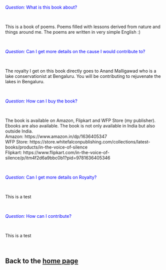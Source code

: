 <Accordion>
<AccordionItem title="Book Details">
      <p>
        <span style="color:blue"><em>Question: </em></span><span style="color:blue">What is this book about? </span>
      </p>
     <br/>
     <p>
       This is a book of poems. Poems filled with lessons derived from nature and things around me. The poems are written in very simple English :)
    </p>
     <br/>
</AccordionItem>
<AccordionItem title="Fund for a Cause">
      <p>
        <span style="color:blue"><em>Question: </em></span><span style="color:blue">Can I get more details on the cause I would contribute to?</span>
      </p>
     <br/>
     <p>
       The royalty I get on this book directly goes to Anand Malligawad who is a lake conservationist at Bengaluru. You will be contributing to rejuvenate the lakes in Bengaluru.
    </p>
     <br/>
</AccordionItem>    
<AccordionItem title="Buy the book">
      <p>
        <span style="color:blue"><em>Question: </em></span><span style="color:blue">How can I buy the book?</span>
      </p>
     <br/>
     <p>
       The book is available on Amazon, Flipkart and WFP Store (my publisher). Ebooks are also available. The book is not only available in India but also outside India.
     <br/>
           Amazon: https://www.amazon.in/dp/1636405347  
     <br/>
           WFP Store: https://store.whitefalconpublishing.com/collections/latest-books/products/in-the-voice-of-silence
     <br/>
           Flipkart: https://www.flipkart.com/in-the-voice-of-silence/p/itm4f2d6a9bbc0b1?pid=9781636405346
     <br/>           
    </p>
     <br/>
</AccordionItem>     
<AccordionItem title="Royalty">
      <p>
        <span style="color:blue"><em>Question: </em></span><span style="color:blue">Can I get more details on Royalty?</span>
      </p>
     <br/>
     <p>
       This is a test
    </p>
     <br/>
</AccordionItem>        
<AccordionItem title="Your Contribution">
      <p>
        <span style="color:blue"><em>Question: </em></span><span style="color:blue">How can I contribute?</span>
      </p>
     <br/>
     <p>
       This is a test
    </p>
     <br/>
</AccordionItem>        
</Accordion>  

## Back to the [home page](README.md)
